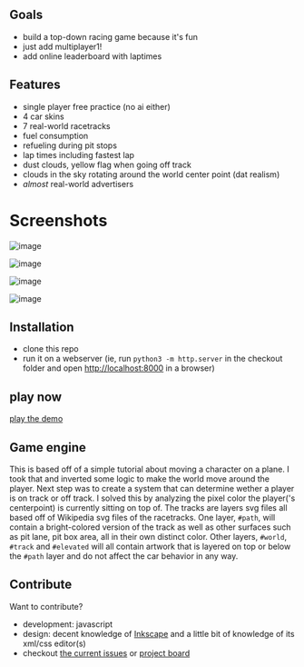 ## Goals
- build a top-down racing game because it's fun
- just add multiplayer1!
- add online leaderboard with laptimes

## Features
- single player free practice (no ai either)
- 4 car skins
- 7 real-world racetracks
- fuel consumption 
- refueling during pit stops
- lap times including fastest lap
- dust clouds, yellow flag when going off track
- clouds in the sky rotating around the world center point (dat realism)
- _almost_ real-world advertisers

# Screenshots

![image](https://user-images.githubusercontent.com/5741190/195207132-de52900f-3649-43a9-9239-cecdeca7a96d.png)

![image](https://user-images.githubusercontent.com/5741190/195207409-0ab857cf-d4c0-49e6-8d2d-cfe00a264d3d.png)

![image](https://user-images.githubusercontent.com/5741190/195207502-d768e218-1457-49d3-8523-fbd3b007dc31.png)

![image](https://user-images.githubusercontent.com/5741190/195207638-99e673f1-75fb-4576-8fcd-ae6703c33c26.png)


## Installation
- clone this repo
- run it on a webserver (ie, run `python3 -m http.server` in the checkout folder and open [http://localhost:8000](http://localhost:8000) in a browser)

## play now

[play the demo](http://ikbensiep.github.io/game1)

## Game engine
This is based off of a simple tutorial about moving a character on a plane. 
I took that and inverted some logic to make the world move around the player. 
Next step was to create a system that can determine wether a player is on track or off track. 
I solved this by analyzing the pixel color the player('s centerpoint) is currently sitting on top of.
The tracks are layers svg files all based off of Wikipedia svg files of the racetracks. 
One layer, `#path`, will contain a bright-colored version of the track as well as other surfaces such as pit lane, pit box area, all in their own distinct color.
Other layers, `#world`, `#track` and `#elevated` will all contain artwork that is layered on top or below the `#path` layer and do not affect the car behavior in any way.


## Contribute 
Want to contribute? 
- development: javascript 
- design: decent knowledge of [Inkscape](https://www.inkscape.org) and a little bit of knowledge of its xml/css editor(s)
- checkout [the current issues](https://github.com/ikbensiep/game1/issues) or [project board](https://github.com/ikbensiep/game1/projects/1)

